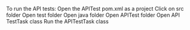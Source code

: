 To run the API tests:
Open the APITest pom.xml as a project
Click on src folder
Open test folder
Open java folder 
Open APITest folder 
Open API TestTask class
Run the APITestTask class 
